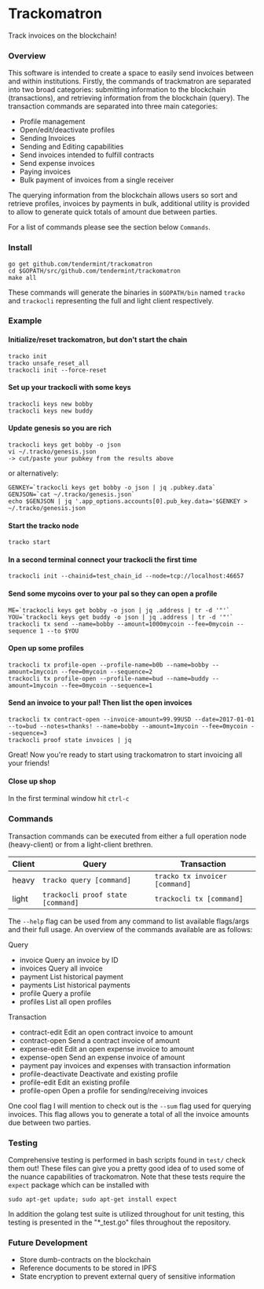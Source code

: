 # Trackomatron

Track invoices on the blockchain!

### Overview
This software is intended to create a space to easily send invoices between and within
institutions. Firstly, the commands of trackmatron are separated into two broad
categories: submitting information to the blockchain (transactions), and
retrieving information from the blockchain (query).  The transaction commands
are separated into three main categories: 
 - Profile management
  - Open/edit/deactivate profiles 
 - Sending Invoices
  - Sending and Editing capabilities
  - Send invoices intended to fulfill contracts
  - Send expense invoices 
 - Paying invoices
  - Bulk payment of invoices from a single receiver

The querying information from the blockchain allows users so sort and retrieve profiles, 
invoices by payments in bulk, additional utility is provided to allow to generate quick totals 
of amount due between parties.  

For a list of commands please see the section below `Commands`.

### Install
```
go get github.com/tendermint/trackomatron
cd $GOPATH/src/github.com/tendermint/trackomatron
make all
```
These commands will generate the binaries in `$GOPATH/bin` named `tracko` and
`trackocli` representing the full and light client respectively.  

### Example

#### Initialize/reset trackomatron, but don't start the chain
```
tracko init
tracko unsafe_reset_all
trackocli init --force-reset
```

#### Set up your trackocli with some keys
```
trackocli keys new bobby
trackocli keys new buddy
```

#### Update genesis so you are rich
```
trackocli keys get bobby -o json
vi ~/.tracko/genesis.json
-> cut/paste your pubkey from the results above
```
or alternatively:  
```
GENKEY=`trackocli keys get bobby -o json | jq .pubkey.data`
GENJSON=`cat ~/.tracko/genesis.json`
echo $GENJSON | jq '.app_options.accounts[0].pub_key.data='$GENKEY > ~/.tracko/genesis.json 
```

#### Start the tracko node
```
tracko start
```

#### In a second terminal connect your trackocli the first time
```
trackocli init --chainid=test_chain_id --node=tcp://localhost:46657
```

#### Send some mycoins over to your pal so they can open a profile
```
ME=`trackocli keys get bobby -o json | jq .address | tr -d '"'`
YOU=`trackocli keys get buddy -o json | jq .address | tr -d '"'`
trackocli tx send --name=bobby --amount=1000mycoin --fee=0mycoin --sequence 1 --to $YOU
```

#### Open up some profiles
```
trackocli tx profile-open --profile-name=b0b --name=bobby --amount=1mycoin --fee=0mycoin --sequence=2
trackocli tx profile-open --profile-name=bud --name=buddy --amount=1mycoin --fee=0mycoin --sequence=1
```


#### Send an invoice to your pal! Then list the open invoices
```
trackocli tx contract-open --invoice-amount=99.99USD --date=2017-01-01 --to=bud --notes=thanks! --name=bobby --amount=1mycoin --fee=0mycoin --sequence=3
trackocli proof state invoices | jq
```

Great! Now you're ready to start using trackomatron to start invoicing all your friends!

#### Close up shop
In the first terminal window hit `ctrl-c`  

### Commands

Transaction commands can be executed from either a full operation node
(heavy-client) or from a light-client brethren. 

| Client | Query | Transaction |
|-----|-----|-----|
| heavy  | `tracko query [command]` | `tracko tx invoicer [command]` |
| light  | `trackocli proof state [command]` | `trackocli tx [command]` |

The `--help` flag can be used from any command to list available flags/args and
their full usage. An overview of the commands available are as follows: 

Query
 - invoice     Query an invoice by ID
 - invoices    Query all invoice
 - payment     List historical payment
 - payments    List historical payments
 - profile     Query a profile
 - profiles    List all open profiles

Transaction
 - contract-edit      Edit an open contract invoice to amount <value><currency>
 - contract-open      Send a contract invoice of amount <value><currency>
 - expense-edit       Edit an open expense invoice to amount <value><currency>
 - expense-open       Send an expense invoice of amount <value><currency>
 - payment            pay invoices and expenses with transaction information
 - profile-deactivate Deactivate and existing profile
 - profile-edit       Edit an existing profile
 - profile-open       Open a profile for sending/receiving invoices

One cool flag I will mention to check out is the `--sum` flag used for querying
invoices.  This flag allows you to generate a total of all the invoice amounts
due between two parties.

### Testing
Comprehensive testing is performed in bash scripts found in `test/` check them
out!  These files can give you a pretty good idea of to used some of the nuance
capabilities of trackomatron. Note that these tests require the `expect` package
which can be installed with
```
sudo apt-get update; sudo apt-get install expect
```
In addition the golang test suite is utilized
throughout for unit testing, this testing is presented in the "\*\_test.go"
files throughout the repository.

### Future Development
 - Store dumb-contracts on the blockchain
 - Reference documents to be stored in IPFS
 - State encryption to prevent external query of sensitive information 
